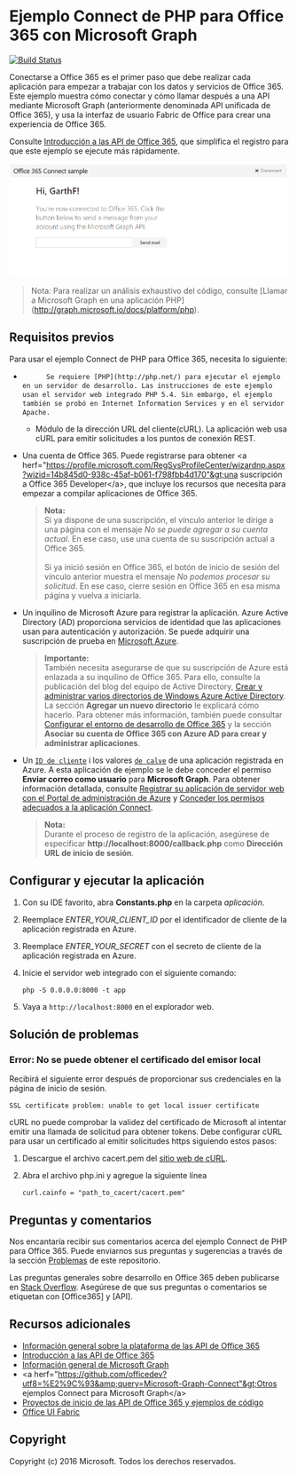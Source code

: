 # Ejemplo Connect de PHP para Office 365 con Microsoft Graph

[![Build Status](https://travis-ci.org/microsoftgraph/php-connect-rest-sample.svg?branch=master)](https://travis-ci.org/microsoftgraph/php-connect-rest-sample)

Conectarse a Office 365 es el primer paso que debe realizar cada aplicación para empezar a trabajar con los datos y servicios de Office 365. Este ejemplo muestra cómo conectar y cómo llamar después a una API mediante Microsoft Graph (anteriormente denominada API unificada de Office 365), y usa la interfaz de usuario Fabric de Office para crear una experiencia de Office 365.

Consulte [Introducción a las API de Office 365](http://dev.office.com/getting-started/office365apis?platform=option-php#setup), que simplifica el registro para que este ejemplo se ejecute más rápidamente.

![Captura de pantalla del ejemplo Connect de PHP para Office 365](../readme-images/O365-PHP-Microsoft-Graph-Connect.png)

> Nota: Para realizar un análisis exhaustivo del código, consulte [Llamar a Microsoft Graph en una aplicación PHP] (http://graph.microsoft.io/docs/platform/php).


## Requisitos previos

Para usar el ejemplo Connect de PHP para Office 365, necesita lo siguiente:

* 
            Se requiere [PHP](http://php.net/) para ejecutar el ejemplo en un servidor de desarrollo. Las instrucciones de este ejemplo usan el servidor web integrado PHP 5.4. Sin embargo, el ejemplo también se probó en Internet Information Services y en el servidor Apache.
	* Módulo de la dirección URL del cliente(cURL). La aplicación web usa cURL para emitir solicitudes a los puntos de conexión REST. 
* Una cuenta de Office 365. Puede registrarse para obtener &lt;a herf="https://profile.microsoft.com/RegSysProfileCenter/wizardnp.aspx?wizid=14b845d0-938c-45af-b061-f798fbb4d170"&gt;una suscripción a Office 365 Developer&lt;/a&gt;, que incluye los recursos que necesita para empezar a compilar aplicaciones de Office 365.

     > **Nota:**<br />
     Si ya dispone de una suscripción, el vínculo anterior le dirige a una página con el mensaje *No se puede agregar a su cuenta actual*. En ese caso, use una cuenta de su suscripción actual a Office 365.<br /><br />
     Si ya inició sesión en Office 365, el botón de inicio de sesión del vínculo anterior muestra el mensaje *No podemos procesar su solicitud*. En ese caso, cierre sesión en Office 365 en esa misma página y vuelva a iniciarla.
* Un inquilino de Microsoft Azure para registrar la aplicación. Azure Active Directory (AD) proporciona servicios de identidad que las aplicaciones usan para autenticación y autorización. Se puede adquirir una suscripción de prueba en [Microsoft Azure](https://account.windowsazure.com/SignUp).

     > **Importante:**<br />
     También necesita asegurarse de que su suscripción de Azure está enlazada a su inquilino de Office 365. Para ello, consulte la publicación del blog del equipo de Active Directory, [Crear y administrar varios directorios de Windows Azure Active Directory](http://blogs.technet.com/b/ad/archive/2013/11/08/creating-and-managing-multiple-windows-azure-active-directories.aspx). La sección **Agregar un nuevo directorio** le explicará cómo hacerlo. Para obtener más información, también puede consultar [Configurar el entorno de desarrollo de Office 365](ht5ps://msdn.microsoft.com/office/office365/howto/setup-development-environment#bk_CreateAzureSubscription) y la sección **Asociar su cuenta de Office 365 con Azure AD para crear y administrar aplicaciones**.
* Un [```ID de cliente```](app/Constants.php#L29) i los valores [```de calve```](app/Constants.php#L30) de una aplicación registrada en Azure. A esta aplicación de ejemplo se le debe conceder el permiso **Enviar correo como usuario** para **Microsoft Graph**. Para obtener información detallada, consulte [Registrar su aplicación de servidor web con el Portal de administración de Azure](https://msdn.microsoft.com/office/office365/HowTo/add-common-consent-manually#bk_RegisterServerApp) y [Conceder los permisos adecuados a la aplicación Connect](https://github.com/OfficeDev/O365-PHP-Microsoft-Graph-Connect/wiki/Grant-permissions-to-the-Connect-application-in-Azure).

     > **Nota:**<br />
     Durante el proceso de registro de la aplicación, asegúrese de especificar **http://localhost:8000/callback.php** como **Dirección URL de inicio de sesión**.

## Configurar y ejecutar la aplicación

1. Con su IDE favorito, abra **Constants.php** en la carpeta *aplicación*.
2. Reemplace *ENTER_YOUR_CLIENT_ID* por el identificador de cliente de la aplicación registrada en Azure.
3. Reemplace *ENTER_YOUR_SECRET* con el secreto de cliente de la aplicación registrada en Azure.
4. Inicie el servidor web integrado con el siguiente comando:
    ```
    php -S 0.0.0.0:8000 -t app
    ```
    
5. Vaya a ```http://localhost:8000``` en el explorador web.

## Solución de problemas

### Error: No se puede obtener el certificado del emisor local

Recibirá el siguiente error después de proporcionar sus credenciales en la página de inicio de sesión.
```
SSL certificate problem: unable to get local issuer certificate
```

cURL no puede comprobar la validez del certificado de Microsoft al intentar emitir una llamada de solicitud para obtener tokens. Debe configurar cURL para usar un certificado al emitir solicitudes https siguiendo estos pasos:  

1. Descargue el archivo cacert.pem del [sitio web de cURL](http://curl.haxx.se/docs/caextract.html). 
2. Abra el archivo php.ini y agregue la siguiente línea

	```
	curl.cainfo = "path_to_cacert/cacert.pem"
	```

## Preguntas y comentarios

Nos encantaría recibir sus comentarios acerca del ejemplo Connect de PHP para Office 365. Puede enviarnos sus preguntas y sugerencias a través de la sección [Problemas](https://github.com/OfficeDev/O365-PHP-Microsoft-Graph-Connect/issues) de este repositorio.

Las preguntas generales sobre desarrollo en Office 365 deben publicarse en [Stack Overflow](http://stackoverflow.com/questions/tagged/Office365+API). Asegúrese de que sus preguntas o comentarios se etiquetan con [Office365] y [API].
  
## Recursos adicionales

* [Información general sobre la plataforma de las API de Office 365](https://msdn.microsoft.com/office/office365/howto/platform-development-overview)
* [Introducción a las API de Office 365](http://dev.office.com/getting-started/office365apis)
* [Información general de Microsoft Graph](http://graph.microsoft.io/)
* &lt;a herf="https://github.com/officedev?utf8=%E2%9C%93&amp;query=Microsoft-Graph-Connect"&gt;Otros ejemplos Connect para Microsoft Graph&lt;/a&gt;
* [Proyectos de inicio de las API de Office 365 y ejemplos de código](https://msdn.microsoft.com/office/office365/howto/starter-projects-and-code-samples)
* [Office UI Fabric](https://github.com/OfficeDev/Office-UI-Fabric)

## Copyright
Copyright (c) 2016 Microsoft. Todos los derechos reservados.


